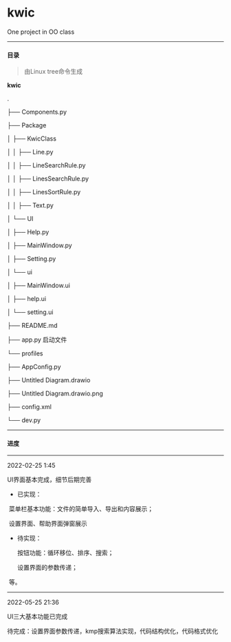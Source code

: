 # kwic

One project in OO class

-----------

#### 目录

> 由Linux tree命令生成

**kwic**

.

├── Components.py

├── Package

│  ├── KwicClass

│  │  ├── Line.py

│  │  ├── LineSearchRule.py

│  │  ├── LinesSearchRule.py

│  │  ├── LinesSortRule.py

│  │  ├── Text.py

│  └── UI

│    ├── Help.py

│    ├── MainWindow.py

│    ├── Setting.py

│    └── ui

│      ├── MainWindow.ui

│      ├── help.ui

│      └── setting.ui

├── README.md

├── app.py		启动文件

└── profiles

  ├── AppConfig.py

  ├── Untitled Diagram.drawio

  ├── Untitled Diagram.drawio.png

  ├── config.xml

  └── dev.py

------------

#### 进度

-----

2022-02-25   1:45

UI界面基本完成，细节后期完善

- 已实现：

​    	菜单栏基本功能：文件的简单导入、导出和内容展示；

​    	设置界面、帮助界面弹窗展示

- 待实现：

   	 按钮功能：循环移位、排序、搜索；

    设置界面的参数传递；

​    等。

---------

2022-05-25  21:36

UI三大基本功能已完成

待完成：设置界面参数传递，kmp搜索算法实现，代码结构优化，代码格式优化
